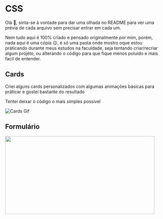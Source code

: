 # CSS
<p>Olá 👋, sinta-se à vontade para dar uma olhada no README para ver uma prévia de cada arquivo sem precisar entrar em cada um.</p>
  
<p>Nem tudo aqui é 100% criado e pensado originalmente por mim, porém, nada aqui é uma cópia 😉, é só uma pasta onde mostro oque 
  estou práticando durante meus estudos na faculdade, seja tentando criar/recriar algum projéto, ou alterando o código para que fique 
  menos poluído e mais facil de entender.</p>

<article>
  <h2>Cards</h2>
  <p>Criei alguns cards personalizados com algumas animações básicas para práticar e gostei bastante do resultado</p>
  <p>Tentei deixar o código o mais simples possível</p>
  
  ![Cards Gif](https://user-images.githubusercontent.com/101893896/170575943-baea8749-ede0-4557-ab9e-7db5bb709eb4.gif)
</article>

<article>
  <h2>Formulário</h2>
  
  <img src="https://user-images.githubusercontent.com/101893896/166433149-101b9545-79c7-4330-b3bd-b2a349ed840d.png" width="480px" height="250">
</article>
